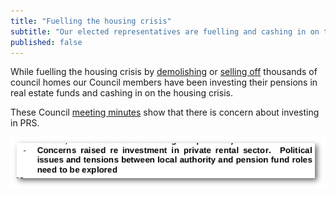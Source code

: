 ```yaml
---
title: "Fuelling the housing crisis"
subtitle: "Our elected representatives are fuelling and cashing in on the housing crisis"
published: false
---
```

While fuelling the housing crisis by [demolishing](http://35percent.org/the-southwark-clearances/) or [selling off](http://35percent.org/auctions/#selling-southwarks-adult-care-services) thousands of council homes our Council members have been investing their pensions in real estate funds and cashing in on the housing crisis.



These Council [meeting minutes](/img/Minutes_21_April_2015.pdf) show that there is concern about investing in PRS.

![](/img/prspensionconcerns.png)


